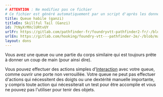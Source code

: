 ```yaml
---
# ATTENTION : Ne modifiez pas ce fichier
# Ce fichier est généré automatiquement par un script d'après les données du module Foundry VTT officiel et de sa traduction
title: Queue habile (ganzi)
titleEn: Skillful Tail (Ganzi)
id: 7tNyXrMXclURtvUY
urlFr: https://gitlab.com/pathfinder-fr/foundryvtt-pathfinder2-fr/-/blob/master/data/feats/7tNyXrMXclURtvUY.htm
urlEn: https://gitlab.com/hooking/foundry-vtt---pathfinder-2e/-/blob/master/packs/data/feats.db/skillful-tail-ganzi.json
layout: dons
---
```

Vous avez une queue ou une partie du corps similaire qui est toujours prête à donner un coup de main (pour ainsi dire).

Vous pouvez effectuer des actions simples d'[Interaction](../actions/interagir.html) avec votre queue, comme ouvrir une porte non verrouillée. Votre queue ne peut pas effectuer d'actions qui nécessitent des doigts ou une dextérité manuelle importante, y compris toute action qui nécessiterait un test pour être accomplie et vous ne pouvez pas l'utiliser pour tenir des objets.
